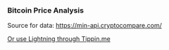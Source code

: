 ### Bitcoin Price Analysis
Source for data: https://min-api.cryptocompare.com/
   
[Or use Lightning through Tippin.me](https://tippin.me/@alphaazeta)
